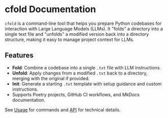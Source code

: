 # cfold Documentation

`cfold` is a command-line tool that helps you prepare Python codebases for interaction with Large Language Models (LLMs). It "folds" a directory into a single text file and "unfolds" a modified version back into a directory structure, making it easy to manage project context for LLMs.

## Features

- **Fold**: Combine a codebase into a single `.txt` file with LLM instructions.
- **Unfold**: Apply changes from a modified `.txt` back to a directory, merging with the original if provided.
- **Init**: Generate a starting `.txt` template with setup guidance and custom instructions.
- Supports Poetry projects, GitHub CI workflows, and MkDocs documentation.

See [Usage](usage.md) for commands and [API](api.md) for technical details.